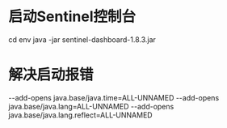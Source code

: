 # 启动Sentinel控制台
cd env
java -jar sentinel-dashboard-1.8.3.jar

# 解决启动报错
--add-opens java.base/java.time=ALL-UNNAMED --add-opens java.base/java.lang=ALL-UNNAMED --add-opens java.base/java.lang.reflect=ALL-UNNAMED
